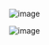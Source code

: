 ![image](https://github.com/user-attachments/assets/b1070d7b-add1-49e8-9027-8c83d0ccb428)

![image](https://github.com/user-attachments/assets/12dbbda1-ca21-4613-96b3-826370021da8)

